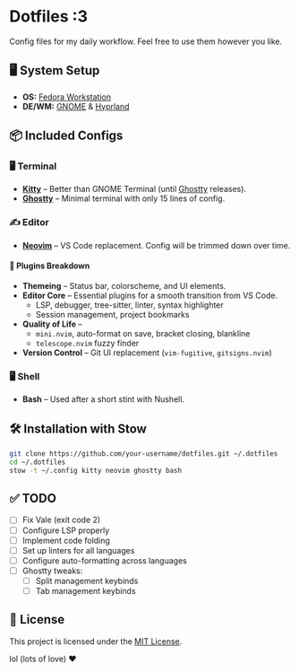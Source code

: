 # Dotfiles :3  

Config files for my daily workflow. Feel free to use them however you like.  

## 🖥️ System Setup  
- **OS:** [Fedora Workstation](https://getfedora.org/workstation/)  
- **DE/WM:** [GNOME](https://www.gnome.org/) & [Hyprland](https://hyprland.org/)  

## 📦 Included Configs  
### 🖥️ Terminal  
- **[Kitty](https://sw.kovidgoyal.net/kitty/)** – Better than GNOME Terminal (until [Ghostty](https://ghostty.io/) releases).  
- **[Ghostty](https://ghostty.io/)** – Minimal terminal with only 15 lines of config.  

### ✍️ Editor  
- **[Neovim](https://neovim.io/)** – VS Code replacement. Config will be trimmed down over time.  
#### 🔌 Plugins Breakdown  
- **Themeing** – Status bar, colorscheme, and UI elements.  
- **Editor Core** – Essential plugins for a smooth transition from VS Code.  
  - LSP, debugger, tree-sitter, linter, syntax highlighter  
  - Session management, project bookmarks  
- **Quality of Life** –  
  - `mini.nvim`, auto-format on save, bracket closing, blankline  
  - `telescope.nvim` fuzzy finder  
- **Version Control** – Git UI replacement (`vim-fugitive`, `gitsigns.nvim`)  

### 🖥️ Shell  
- **Bash** – Used after a short stint with Nushell.  

## 🛠 Installation with Stow  
```sh
git clone https://github.com/your-username/dotfiles.git ~/.dotfiles
cd ~/.dotfiles
stow -t ~/.config kitty neovim ghostty bash
```

## ✅ TODO  
- [ ] Fix Vale (exit code 2)  
- [ ] Configure LSP properly  
- [ ] Implement code folding  
- [ ] Set up linters for all languages  
- [ ] Configure auto-formatting across languages  
- [ ] Ghostty tweaks:  
  - [ ] Split management keybinds  
  - [ ] Tab management keybinds  

## 📝 License  
This project is licensed under the [MIT License](LICENSE).  

lol (lots of love) ❤️  
